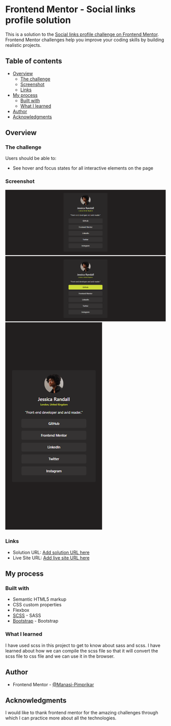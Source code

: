 # Frontend Mentor - Social links profile solution

This is a solution to the [Social links profile challenge on Frontend Mentor](https://www.frontendmentor.io/challenges/social-links-profile-UG32l9m6dQ). Frontend Mentor challenges help you improve your coding skills by building realistic projects. 

## Table of contents

- [Overview](#overview)
  - [The challenge](#the-challenge)
  - [Screenshot](#screenshot)
  - [Links](#links)
- [My process](#my-process)
  - [Built with](#built-with)
  - [What I learned](#what-i-learned)
- [Author](#author)
- [Acknowledgments](#acknowledgments)

## Overview

### The challenge

Users should be able to:

- See hover and focus states for all interactive elements on the page

### Screenshot

![](./assets/images/Screenshot%202024-07-31%20151619.png)
![](./assets/images/Screenshot%202024-07-31%20151645.png)
![](./assets/images/Screenshot%202024-07-31%20151727.png)

### Links

- Solution URL: [Add solution URL here](https://github.com/Manasi-Pimprikar/social-links-profile)
- Live Site URL: [Add live site URL here](https://manasi-pimprikar.github.io/social-links-profile/)

## My process

### Built with

- Semantic HTML5 markup
- CSS custom properties
- Flexbox
- [SCSS](https://sass-lang.com/guide/) - SASS
- [Bootstrap](https://getbootstrap.com/docs/5.3) - Bootstrap

### What I learned

I have used scss in this project to get to know about sass and scss.
I have learned about how we can compile the scss file so that it will convert the scss file to css file and we can use it in the browser.


## Author

- Frontend Mentor - [@Manasi-Pimprikar](https://www.frontendmentor.io/profile/Manasi-Pimprikar)

## Acknowledgments

I would like to thank frontend mentor for the amazing challenges through which I can practice more about all the technologies.
